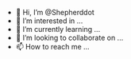 - 👋 Hi, I’m @Shepherddot
- 👀 I’m interested in ...
- 🌱 I’m currently learning ...
- 💞️ I’m looking to collaborate on ...
- 📫 How to reach me ...

<!---
Shepherddot/Shepherddot is a ✨ special ✨ repository because its `README.md` (this file) appears on your GitHub profile.
You can click the Preview link to take a look at your changes.
--->
